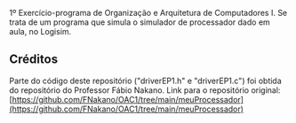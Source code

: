 1º Exercício-programa de Organização e Arquitetura de Computadores I. Se trata de um programa que simula o simulador de processador dado em aula, no Logisim.

## Créditos

Parte do código deste repositório ("driverEP1.h" e "driverEP1.c") foi obtida do repositório do Professor Fábio Nakano.
Link para o repositório original: [https://github.com/FNakano/OAC1/tree/main/meuProcessador](https://github.com/FNakano/OAC1/tree/main/meuProcessador)
